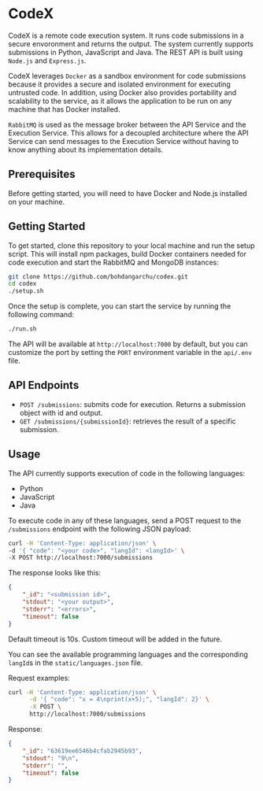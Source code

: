 # CodeX

CodeX is a remote code execution system. It runs code submissions in a secure envoronment and returns the output. The system currently supports submissions in Python, JavaScript and Java. The REST API is built using `Node.js` and `Express.js`.


CodeX leverages `Docker` as a sandbox environment for code submissions because it provides a secure and isolated environment for executing untrusted code. In addition, using Docker also provides portability and scalability to the service, as it allows the application to be run on any machine that has Docker installed.

`RabbitMQ` is used as the message broker between the API Service and the Execution Service. This allows for a decoupled architecture where the API Service can send messages to the Execution Service without having to know anything about its implementation details.

## Prerequisites

Before getting started, you will need to have Docker and Node.js installed on your machine.

## Getting Started
To get started, clone this repository to your local machine and run the setup script. This will install npm packages, build Docker containers needed for code execution and start the RabbitMQ and MongoDB instances:

```bash
git clone https://github.com/bohdangarchu/codex.git
cd codex
./setup.sh
```

Once the setup is complete, you can start the service by running the following command:

```bash
./run.sh
```


The API will be available at `http://localhost:7000` by default, but you can customize the port by setting the `PORT` environment variable in the `api/.env` file.

## API Endpoints

- `POST /submissions`: submits code for execution. Returns a submission object with id and output.
- `GET /submissions/{submissionId}`: retrieves the result of a specific submission.

## Usage

The API currently supports execution of code in the following languages:

- Python
- JavaScript
- Java

To execute code in any of these languages, send a POST request to the `/submissions` endpoint with the following JSON payload:

```bash
curl -H 'Content-Type: application/json' \
-d '{ "code": "<your code>", "langId": <langId>' \
-X POST http://localhost:7000/submissions
```

The response looks like this:

```json
{
    "_id": "<submission id>",
    "stdout": "<your output>",
    "stderr": "<errors>",
    "timeout": false
}
```

Default timeout is 10s. Custom timeout will be added in the future.

You can see the available programming languages and the corresponding `langId`s in the `static/languages.json` file.

Request examples:

```bash
curl -H 'Content-Type: application/json' \
      -d '{ "code": "x = 4\nprint(x+5);", "langId": 2}' \
      -X POST \
      http://localhost:7000/submissions
```

Response:
```json
{
    "_id": "63619ee6546b4cfab2945b93",
    "stdout": "9\n",
    "stderr": "",
    "timeout": false
}
```





